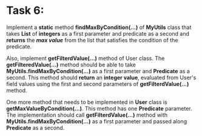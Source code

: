 # Task 6:

Implement a **static** method **findMaxByCondition(...)** of **MyUtils** class that takes **List** of **integers** as a first parameter and predicate as a second and **returns** the ***max value*** from the list that satisfies the condition of the predicate.

Also, implement **getFilterdValue(...)** method of User class. The **getFilteredValue(...)** method should be able to take **MyUtils.findMaxByCondition(...)** as a first parameter and **Predicate** as a second. This method should **return** an **integer value**, evaluated from User's field values using the first and second parameters of **getFilterdValue(...)** method.

One more method that needs to be implemented in **User** class is **getMaxValueByCondition(...)**. This method has one **Predicate** parameter. The implementation should call **getFilterdValue(...)** method with **MyUtils.findMaxByCondition(...)** as a first parameter and passed along **Predicate** as a second.